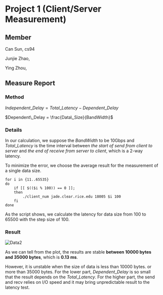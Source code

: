 # Project 1 (Client/Server Measurement)

## Member

Can Sun, cs94

Junjie Zhao, 

Ying Zhou, 

## Measure Report

### Method

$Independent\_Delay = Total\_Latency - Dependent\_Delay$

$Dependent\_Delay = \frac{Data\_Size}{BandWidth}$

### Details

In our calculation, we suppose the $BandWidth$ to be 10Gbps and $Total\_Latency$ is the time interval between *the start of send from client to server* and *the end of receive from server to client*, which is a 2-way latency.

To minimize the error, we choose the average result for the measurement of a single data size.

```shell
for i in {11..65535}
do
    if [[ $(($i % 100)) == 0 ]];
    then
        ./client_num jade.clear.rice.edu 18005 $i 100
    fi
done
```

As the script shows, we calculate the latency for data size from 100 to 65500 with the step size of 100.

### Result

![Data2](/Users/cansun/Documents/GR_2sem/556_NW/556Network_Project1/556_Project1/reportMarkdown.n/Data2.png)

As we can tell from the plot, the results are stable **between 10000 bytes and 35000 bytes**, which is **0.13 ms**.

However, it is unstable when the size of data is less than 10000 bytes. or more than 35000 bytes. For the lower part, $Dependent\_Delay$ is so small that the result depends on the $Total\_Latency$. For the higher part, the send and recv relies on I/O speed and it may bring unpredictable result to the latency test.

